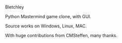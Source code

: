 Bletchley

Python Mastermind game clone, with GUI.

Source works on Windows, Linux, MAC.

With huge contributions from CMSteffen, many thanks.
